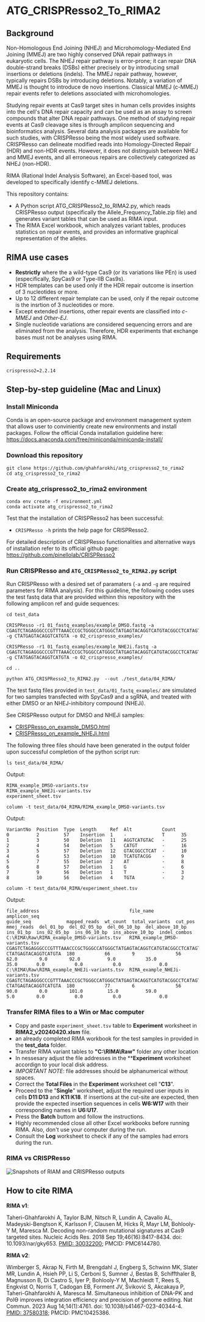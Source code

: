 # ATG_CRISPResso2_To_RIMA2

## Background
Non-Homologous End Joining (NHEJ) and Microhomology-Mediated End Joining (MMEJ) are two highly conserved DNA repair pathways in eukaryotic cells. The NHEJ repair pathway is error-prone; it can repair DNA double-strand breaks (DSBs) either precisely or by introducing small insertions or deletions (indels). The MMEJ repair pathway, however, typically repairs DSBs by introducing deletions. Notably, a variation of MMEJ is thought to introduce de novo insertions. Classical MMEJ (c-MMEJ) repair events refer to deletions associated with microhomologies.

Studying repair events at Cas9 target sites in human cells provides insights into the cell's DNA repair capacity and can be used as an assay to screen compounds that alter DNA repair pathways. One method of studying repair events at Cas9 cleavage sites is through amplicon sequencing and bioinformatics analysis. Several data analysis packages are available for such studies, with CRISPResso being the most widely used software. CRISPResso can delineate modified reads into Homology-Directed Repair (HDR) and non-HDR events. However, it does not distinguish between NHEJ and MMEJ events, and all erroneous repairs are collectively categorized as NHEJ (non-HDR).

RIMA (Rational Indel Analysis Software), an Excel-based tool, was developed to specifically identify c-MMEJ deletions.

This repository contains:

 - A Python script ATG_CRISPResso2_to_RIMA2.py, which reads CRISPResso output (specifically the Allele_Frequency_Table.zip file) and generates variant tables that can be used as RIMA input.
 - The RIMA Excel workbook, which analyzes variant tables, produces statistics on repair events, and provides an informative graphical representation of the alleles.

## RIMA use cases
 - **Restrictly** where the a wild-type Cas9 (or its variations like PEn) is used (especifically, SpyCas9 or Type-IIB Cas9s). 
 - HDR templates can be used only if the HDR repair outcome is insertion of 3 nucleotides or more.
 - Up to 12 different repair template can be used, only if the repair outcome is the insrtion of 3 nucleotides or more.
 - Except extended insertions, other repair events are classified into *c-MMEJ* and *Other-EJ*.
 - Single nucleotide variations are considered sequencing errors and are eliminated from the analysis. Therefore, HDR experiments that exchange bases must not be analyses using RIMA.

## Requirements

```
crispresso2=2.2.14
```

## Step-by-step guideline (Mac and Linux)

### Install Miniconda
Conda is an open-source package and environment management system that allows user to conviniently create new environments and install packages. Follow the official Conda installation guideline here: https://docs.anaconda.com/free/miniconda/miniconda-install/ 

### Download this repository
```
git clone https://github.com/ghahfarokhi/atg_crispresso2_to_rima2
cd atg_crispresso2_to_rima2
```

### Create atg_crispresso2_to_rima2 environment
```
conda env create -f environment.yml
conda activate atg_crispresso2_to_rima2
```

Test that the installation of CRISPResso2 has been successful: 
* `CRISPResso -h` prints the help page for CRISPResso2.

For detailed description of CRISPResso functionalities and alternative ways of installation refer to its official github page: https://github.com/pinellolab/CRISPResso2

### Run CRISPResso and `ATG_CRISPResso2_to_RIMA2.py` script
Run CRISPResso with a desired set of paramaters (`-a` and `-g` are required parameters for RIMA analysis). For this guideline, the following codes uses the test fastq data that are provided withinn this repository with the following amplicon ref and guide sequences:

```
cd test_data

CRISPResso -r1 01_fastq_examples/example_DMSO.fastq -a CGAGTCTAGAGGGCCCGTTTAAACCCGCTGGGCCATGGGCTATGAGTACAGGTCATGTACGGCCTCATAGTGGTACAGTAGTGACTCAAGACGATAGTTACCGGATAAGGCGCAGCGGTCGGGCTGAACGGGGGGTTCGTGCACACAGCCCAGCTTGGAGCGAACGACCTACACCGAACTGAGATACCTACAGCGTGAGCTA -g CTATGAGTACAGGTCATGTA -o 02_crispresso_examples/

CRISPResso -r1 01_fastq_examples/example_NHEJi.fastq -a CGAGTCTAGAGGGCCCGTTTAAACCCGCTGGGCCATGGGCTATGAGTACAGGTCATGTACGGCCTCATAGTGGTACAGTAGTGACTCAAGACGATAGTTACCGGATAAGGCGCAGCGGTCGGGCTGAACGGGGGGTTCGTGCACACAGCCCAGCTTGGAGCGAACGACCTACACCGAACTGAGATACCTACAGCGTGAGCTA -g CTATGAGTACAGGTCATGTA -o 02_crispresso_examples/

cd ..

python ATG_CRISPResso2_to_RIMA2.py  --out ./test_data/04_RIMA/

```

The test fastq files provided in `test_data/01_fastq_examples/` are simulated for two samples transfected with SpyCas9 and a sgRNA, and treated with either DMSO or an NHEJ-inhibitory compound (NHEJi). 

See CRISPResso output for DMSO and NHEJi samples:
* [CRISPResso_on_example_DMSO.html](https://ghahfarokhi.github.io/ATG_CRISPResso2_to_RIMA2/test_data/02_crispresso_examples/CRISPResso_on_example_DMSO.html)
* [CRISPResso_on_example_NHEJi.html](https://ghahfarokhi.github.io/ATG_CRISPResso2_to_RIMA2/test_data/02_crispresso_examples/CRISPResso_on_example_NHEJi.html)


The following three files should have been generated in the output folder upon successful completion of the python script run:

`ls test_data/04_RIMA/`

Output:
``` 
RIMA_example_DMSO-variants.tsv
RIMA_example_NHEJi-variants.tsv
experiment_sheet.tsv
```

`column -t test_data/04_RIMA/RIMA_example_DMSO-variants.tsv`

Output:
```
VariantNo  Position  Type  Length     Ref  Alt           Count
0          2         57    Insertion  1    -             T      35
1          3         50    Deletion   11   AGGTCATGTAC   -      25
2          4         54    Deletion   5    CATGT         -      16
3          5         57    Deletion   12   GTACGGCCTCAT  -      10
4          6         53    Deletion   10   TCATGTACGG    -      9
5          7         55    Deletion   2    AT            -      8
6          8         57    Deletion   1    G             -      6
7          9         56    Deletion   1    T             -      3
8          10        56    Deletion   4    TGTA          -      2
```

`column -t test_data/04_RIMA/experiment_sheet.tsv`

Output:
```
file_address                                 file_name                        amplicon_seq                                                                                                                                                                                                guide_seq             mapped_reads  wt_count  total_variants  cut_pos  mmej_reads  del_01_bp  del_02_05_bp  del_06_10_bp  del_above_10_bp  ins_01_bp  ins_02_05_bp  ins_06_10_bp  ins_above_10_bp  indel_combos
C:\RIMA\Raw\RIMA_example_DMSO-variants.tsv   RIMA_example_DMSO-variants.tsv   CGAGTCTAGAGGGCCCGTTTAAACCCGCTGGGCCATGGGCTATGAGTACAGGTCATGTACGGCCTCATAGTGGTACAGTAGTGACTCAAGACGATAGTTACCGGATAAGGCGCAGCGGTCGGGCTGAACGGGGGGTTCGTGCACACAGCCCAGCTTGGAGCGAACGACCTACACCGAACTGAGATACCTACAGCGTGAGCTA  CTATGAGTACAGGTCATGTA  180           66        9               56       62.0        9.0        92.0          9.0           35.0             35.0       0.0           0.0           0.0              0.0
C:\RIMA\Raw\RIMA_example_NHEJi-variants.tsv  RIMA_example_NHEJi-variants.tsv  CGAGTCTAGAGGGCCCGTTTAAACCCGCTGGGCCATGGGCTATGAGTACAGGTCATGTACGGCCTCATAGTGGTACAGTAGTGACTCAAGACGATAGTTACCGGATAAGGCGCAGCGGTCGGGCTGAACGGGGGGTTCGTGCACACAGCCCAGCTTGGAGCGAACGACCTACACCGAACTGAGATACCTACAGCGTGAGCTA  CTATGAGTACAGGTCATGTA  180           77        6               56       90.0        0.0        101.0         15.0          59.0             5.0        0.0           0.0           0.0              0.0
```

### Transfer RIMA files to a Win or Mac computer
* Copy and paste `experiment_sheet.tsv` table to **Experiment** worksheet in **RIMA2_v20240420.xlsm** file.
* an already completed RIMA workbook for the test samples in provided in the **test_data** folder.
* Transfer RIMA variant tables to **"C:\RIMA\Raw\"** folder any other location
* In nessesary adjust the file addresses in the ****Experiment** worksheet accordign to your local disk address. 
* *IMPORTANT NOTE*: file addresses should be alphanumerical without spaces.
* Correct the **Total Files** in the **Experiment** worksheet cell "**C13**".
* Proceed to the "**Single**" worksheet, adjust the required user inputs in cells **D11:D13** and **K11:K18**. If insertions at the cut-site are expected, then provide the expected insertion sequences in cells **W6:W17** with their corresponding names in **U6:U17**. 
* Press the **Batch** buttom and follow the instructions.
* Highly recommended close all other Excel workbooks before running RIMA. Also, don't use your computer during the run. 
* Consult the **Log** worksheet to check if any of the samples had errors during the run. 

### RIMA vs CRISPResso
![Snapshots of RIAM and CRISPResso outputs](./test_data/CRISPResso_vs_RIMA_output.png)

## How to cite RIMA
**RIMA v1**:

Taheri-Ghahfarokhi A, Taylor BJM, Nitsch R, Lundin A, Cavallo AL, Madeyski-Bengtson K, Karlsson F, Clausen M, Hicks R, Mayr LM, Bohlooly-Y M, Maresca M. Decoding non-random mutational signatures at Cas9 targeted sites. Nucleic Acids Res. 2018 Sep 19;46(16):8417-8434. doi: 10.1093/nar/gky653. [PMID: 30032200](https://pubmed.ncbi.nlm.nih.gov/30032200/); PMCID: PMC6144780.


**RIMA v2**:

Wimberger S, Akrap N, Firth M, Brengdahl J, Engberg S, Schwinn MK, Slater MR, Lundin A, Hsieh PP, Li S, Cerboni S, Sumner J, Bestas B, Schiffthaler B, Magnusson B, Di Castro S, Iyer P, Bohlooly-Y M, Machleidt T, Rees S, Engkvist O, Norris T, Cadogan EB, Forment JV, Šviković S, Akcakaya P, Taheri-Ghahfarokhi A, Maresca M. Simultaneous inhibition of DNA-PK and Polϴ improves integration efficiency and precision of genome editing. Nat Commun. 2023 Aug 14;14(1):4761. doi: 10.1038/s41467-023-40344-4. [PMID: 37580318](https://pubmed.ncbi.nlm.nih.gov/37580318/); PMCID: PMC10425386.
